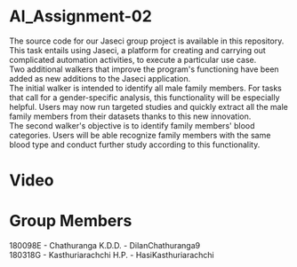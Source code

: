 # AI_Assignment-02
The source code for our Jaseci group project is available in this repository. This task entails using Jaseci, a platform for creating and carrying out complicated automation activities, to execute a particular use case.<br>
Two additional walkers that improve the program's functioning have been added as new additions to the Jaseci application.<br>
The initial walker is intended to identify all male family members. For tasks that call for a gender-specific analysis, this functionality will be especially helpful. Users may now run targeted studies and quickly extract all the male family members from their datasets thanks to this new innovation.<br>
The second walker's objective is to identify family members' blood categories. Users will be able recognize family members with the same blood type and conduct further study according to this functionality.

# Video

# Group Members
180098E - Chathuranga K.D.D.      - DilanChathuranga9 <br>
180318G - Kasthuriarachchi H.P.   - HasiKasthuriarachchi <br>

